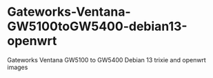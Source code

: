 # Gateworks-Ventana-GW5100toGW5400-debian13-openwrt
Gateworks Ventana GW5100 to GW5400 Debian 13 trixie and openwrt images
